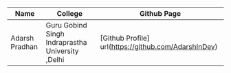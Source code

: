 |Name              |                                  College                                            |     Github Page                 |
|------------------|-------------------------------------------------------------------------------------|---------------------------------|
| Adarsh Pradhan |  Guru Gobind Singh Indraprastha University ,Delhi | [Github Profile] url(<https://github.com/AdarshInDev>) |

